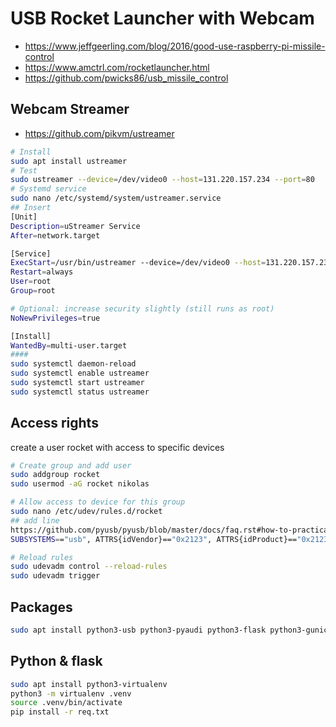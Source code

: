 # USB Rocket Launcher with Webcam

- https://www.jeffgeerling.com/blog/2016/good-use-raspberry-pi-missile-control
- https://www.amctrl.com/rocketlauncher.html
- https://github.com/pwicks86/usb_missile_control
 
## Webcam Streamer

- https://github.com/pikvm/ustreamer

```bash
# Install
sudo apt install ustreamer
# Test
sudo ustreamer --device=/dev/video0 --host=131.220.157.234 --port=80
# Systemd service
sudo nano /etc/systemd/system/ustreamer.service
## Insert
[Unit]
Description=uStreamer Service
After=network.target

[Service]
ExecStart=/usr/bin/ustreamer --device=/dev/video0 --host=131.220.157.234 --port=80
Restart=always
User=root
Group=root

# Optional: increase security slightly (still runs as root)
NoNewPrivileges=true

[Install]
WantedBy=multi-user.target
####
sudo systemctl daemon-reload
sudo systemctl enable ustreamer
sudo systemctl start ustreamer
sudo systemctl status ustreamer
```
## Access rights
create a user rocket with access to specific devices

```bash
# Create group and add user
sudo addgroup rocket
sudo usermod -aG rocket nikolas

# Allow access to device for this group
sudo nano /etc/udev/rules.d/rocket
## add line
https://github.com/pyusb/pyusb/blob/master/docs/faq.rst#how-to-practically-deal-with-permission-issues-on-linux
SUBSYSTEMS=="usb", ATTRS{idVendor}=="0x2123", ATTRS{idProduct}=="0x2123", GROUP="rocket", MODE="0660"

# Reload rules
sudo udevadm control --reload-rules
sudo udevadm trigger

```

## Packages

```bash
sudo apt install python3-usb python3-pyaudi python3-flask python3-gunicorn pipx

```

## Python & flask

```bash
sudo apt install python3-virtualenv
python3 -m virtualenv .venv
source .venv/bin/activate
pip install -r req.txt
```
